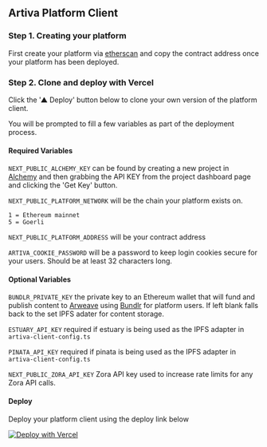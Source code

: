## Artiva Platform Client

### Step 1. Creating your platform

First create your platform via [etherscan](https://goerli.etherscan.io/address/0xf347cf551615e9933cf967c8ac4eded7dda6f1d2#writeContract#F3) and copy the contract address once your platform has been deployed.

### Step 2. Clone and deploy with Vercel

Click the '▲ Deploy' button below to clone your own version of the platform client.

You will be prompted to fill a few variables as part of the deployment process.

#### Required Variables

`NEXT_PUBLIC_ALCHEMY_KEY` can be found by creating a new project in [Alchemy](https://dashboard.alchemyapi.io/) and then grabbing the API KEY from the project dashboard page and clicking the 'Get Key' button.

`NEXT_PUBLIC_PLATFORM_NETWORK` will be the chain your platform exists on.

```
1 = Ethereum mainnet
5 = Goerli

```

`NEXT_PUBLIC_PLATFORM_ADDRESS` will be your contract address

`ARTIVA_COOKIE_PASSWORD` will be a password to keep login cookies secure for your users. Should be at least 32 characters long.

#### Optional Variables

`BUNDLR_PRIVATE_KEY` the private key to an Ethereum wallet that will fund and publish content to [Arweave](https://www.arweave.org/) using [Bundlr](https://bundlr.network/) for platform users. If left blank falls back to the set IPFS adater for content storage.

`ESTUARY_API_KEY` required if estuary is being used as the IPFS adapter in `artiva-client-config.ts`

`PINATA_API_KEY` required if pinata is being used as the IPFS adapter in `artiva-client-config.ts`

`NEXT_PUBLIC_ZORA_API_KEY` Zora API key used to increase rate limits for any Zora API calls.

#### Deploy

Deploy your platform client using the deploy link below

[![Deploy with Vercel](https://vercel.com/button)](https://vercel.com/new/clone?repository-url=https%3A%2F%2Fgithub.com%2Fartiva-xyz%2Fplatform-client&env=NEXT_PUBLIC_PLATFORM_ADDRESS,NEXT_PUBLIC_PLATFORM_NETWORK,NEXT_PUBLIC_ALCHEMY_KEY,ARTIVA_COOKIE_PASSWORD)
